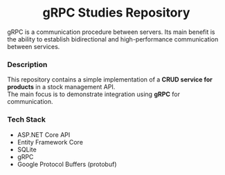 <h1 align="center">
gRPC Studies Repository
</h1>

gRPC is a communication procedure between servers. Its main benefit is the ability to establish bidirectional and high-performance communication between services.

### Description
This repository contains a simple implementation of a **CRUD service for products** in a stock management API.  
The main focus is to demonstrate integration using **gRPC** for communication.

### Tech Stack
- ASP.NET Core API  
- Entity Framework Core  
- SQLite  
- gRPC  
- Google Protocol Buffers (protobuf)  
